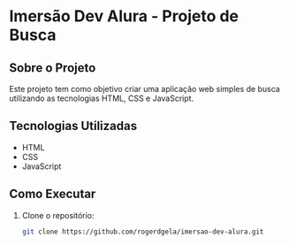 # Imersão Dev Alura - Projeto de Busca

## Sobre o Projeto
Este projeto tem como objetivo criar uma aplicação web simples de busca utilizando as tecnologias HTML, CSS e JavaScript. 

## Tecnologias Utilizadas
* HTML
* CSS
* JavaScript

## Como Executar
1. Clone o repositório:
   ```bash
   git clone https://github.com/rogerdgela/imersao-dev-alura.git